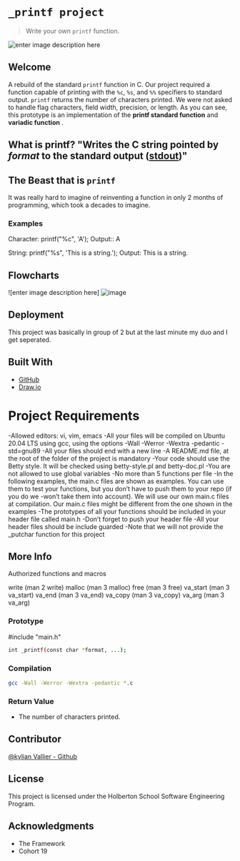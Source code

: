 # **`_printf project`**


>Write your own `printf` function.

![enter image description here](https://camo.githubusercontent.com/32170185090b2db5d83a6adebde1a5ecebd9ec4bc499fbbffb4596efec833e18/68747470733a2f2f692e7974696d672e636f6d2f76692f6d5a4664796f5a685562342f6d617872657364656661756c742e6a7067)


## Welcome
A rebuild of the standard `printf` function in C. Our project required a function capable of printing with the `%c`, `%s`, and `%%` specifiers to standard output. `printf` returns the number of characters printed. We were not asked to handle flag characters, field width, precision, or length. As you can see, this prototype is an implementation of the **printf standard function** and **variadic function** .  

## What is printf? "Writes the C string pointed by _format_ to the standard output ([stdout](http://www.cplusplus.com/stdout))"

## The Beast that is `printf`
It was really hard to imagine of reinventing a function in only 2 months of programming, which took a decades to imagine.


### Examples

Character: printf("%c", 'A'); Output:: A

String: printf("%s", 'This is a string.'); Output: This is a string.


## Flowcharts

![enter image description here] ![image](https://user-images.githubusercontent.com/114062498/202643681-4ede3908-415f-4598-8448-72e7c903e756.png)


## Deployment

This project was basically in group of 2 but at the last minute my duo and I get seperated.

## Built With

* [GitHub](https://github.com/)
* [Draw.io](https://app.diagrams.net/)

# Project Requirements

-Allowed editors: vi, vim, emacs
-All your files will be compiled on Ubuntu 20.04 LTS using gcc, using the options -Wall -Werror -Wextra -pedantic -std=gnu89
-All your files should end with a new line
-A README.md file, at the root of the folder of the project is mandatory
-Your code should use the Betty style. It will be checked using betty-style.pl and betty-doc.pl
-You are not allowed to use global variables
-No more than 5 functions per file
-In the following examples, the main.c files are shown as examples. You can use them to test your functions, but you don’t have to push them to your repo (if you do we -won’t take them into account). We will use our own main.c files at compilation. Our main.c files might be different from the one shown in the examples
-The prototypes of all your functions should be included in your header file called main.h
-Don’t forget to push your header file
-All your header files should be include guarded
-Note that we will not provide the _putchar function for this project

## More Info

Authorized functions and macros

write (man 2 write)
malloc (man 3 malloc)
free (man 3 free)
va_start (man 3 va_start)
va_end (man 3 va_end)
va_copy (man 3 va_copy)
va_arg (man 3 va_arg)


### Prototype

#include "main.h"
```bash
int _printf(const char *format, ...);
```
### Compilation
```bash
gcc -Wall -Werror -Wextra -pedantic *.c
```
### Return Value
* The number of characters printed.

## Contributor
[@kylian Vallier - Github](https://github.com/instagram-aesgod)

## License

This project is licensed under the Holberton School Software Engineering Program.

## Acknowledgments

* The Framework
* Cohort 19
